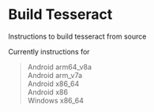 # Build Tesseract

Instructions to build tesseract from source

Currently instructions for 
> Android arm64_v8a  
> Android arm_v7a  
> Android x86_64  
> Android x86  
> Windows x86_64  

